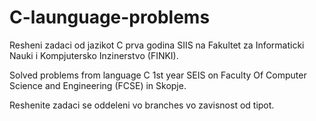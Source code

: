 # C-launguage-problems
Resheni zadaci od jazikot C prva godina SIIS na Fakultet za Informaticki Nauki i Kompjutersko Inzinerstvo (FINKI).

Solved problems from language C 1st year SEIS on Faculty Of Computer Science and Engineering (FCSE) in Skopje.

Reshenite zadaci se oddeleni vo branches vo zavisnost od tipot.
